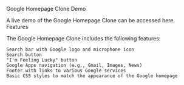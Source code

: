 Google Homepage Clone
Demo

A live demo of the Google Homepage Clone can be accessed here.
Features

The Google Homepage Clone includes the following features:

    Search bar with Google logo and microphone icon
    Search button
    "I'm Feeling Lucky" button
    Google Apps navigation (e.g., Gmail, Images, News)
    Footer with links to various Google services
    Basic CSS styles to match the appearance of the Google homepage
